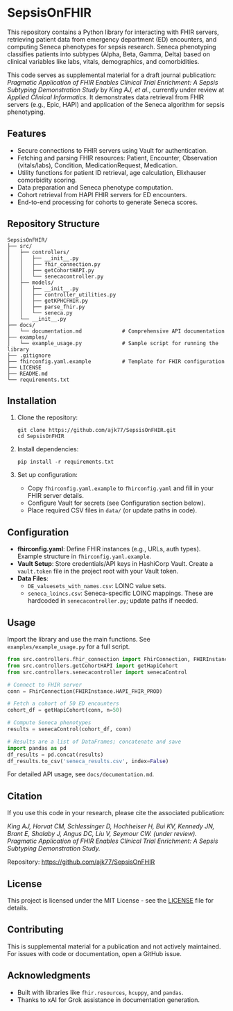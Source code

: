 # SepsisOnFHIR

This repository contains a Python library for interacting with FHIR servers, retrieving patient data from emergency department (ED) encounters, and computing Seneca phenotypes for sepsis research. Seneca phenotyping classifies patients into subtypes (Alpha, Beta, Gamma, Delta) based on clinical variables like labs, vitals, demographics, and comorbidities.

This code serves as supplemental material for a draft journal publication: *Pragmatic Application of FHIR Enables Clinical Trial Enrichment: A Sepsis Subtyping Demonstration Study* by *King AJ, et al.*, currently under review at *Applied Clinical Informatics*. It demonstrates data retrieval from FHIR servers (e.g., Epic, HAPI) and application of the Seneca algorithm for sepsis phenotyping.

## Features

- Secure connections to FHIR servers using Vault for authentication.
- Fetching and parsing FHIR resources: Patient, Encounter, Observation (vitals/labs), Condition, MedicationRequest, Medication.
- Utility functions for patient ID retrieval, age calculation, Elixhauser comorbidity scoring.
- Data preparation and Seneca phenotype computation.
- Cohort retrieval from HAPI FHIR servers for ED encounters.
- End-to-end processing for cohorts to generate Seneca scores.

## Repository Structure

```
SepsisOnFHIR/
├── src/
│   ├── controllers/
│   │   ├── __init__.py
│   │   ├── fhir_connection.py
│   │   ├── getCohortHAPI.py
│   │   └── senecacontroller.py
│   ├── models/
│   │   ├── __init__.py
│   │   ├── controller_utilities.py
│   │   ├── getKPHCFHIR.py
│   │   ├── parse_fhir.py
│   │   └── seneca.py
│   └── __init__.py
├── docs/
│   └── documentation.md             # Comprehensive API documentation
├── examples/
│   └── example_usage.py             # Sample script for running the library
├── .gitignore
├── fhirconfig.yaml.example          # Template for FHIR configuration
├── LICENSE
├── README.md
└── requirements.txt
```

## Installation

1. Clone the repository:
   ```
   git clone https://github.com/ajk77/SepsisOnFHIR.git
   cd SepsisOnFHIR
   ```

2. Install dependencies:
   ```
   pip install -r requirements.txt
   ```

3. Set up configuration:
   - Copy `fhirconfig.yaml.example` to `fhirconfig.yaml` and fill in your FHIR server details.
   - Configure Vault for secrets (see Configuration section below).
   - Place required CSV files in `data/` (or update paths in code).

## Configuration

- **fhirconfig.yaml**: Define FHIR instances (e.g., URLs, auth types). Example structure in `fhirconfig.yaml.example`.
- **Vault Setup**: Store credentials/API keys in HashiCorp Vault. Create a `vault.token` file in the project root with your Vault token.
- **Data Files**: 
  - `DE_valuesets_with_names.csv`: LOINC value sets.
  - `seneca_loincs.csv`: Seneca-specific LOINC mappings.
  These are hardcoded in `senecacontroller.py`; update paths if needed.

## Usage

Import the library and use the main functions. See `examples/example_usage.py` for a full script.

```python
from src.controllers.fhir_connection import FhirConnection, FHIRInstance
from src.controllers.getCohortHAPI import getHapiCohort
from src.controllers.senecacontroller import senecaControl

# Connect to FHIR server
conn = FhirConnection(FHIRInstance.HAPI_FHIR_PROD)

# Fetch a cohort of 50 ED encounters
cohort_df = getHapiCohort(conn, n=50)

# Compute Seneca phenotypes
results = senecaControl(cohort_df, conn)

# Results are a list of DataFrames; concatenate and save
import pandas as pd
df_results = pd.concat(results)
df_results.to_csv('seneca_results.csv', index=False)
```

For detailed API usage, see `docs/documentation.md`.

## Citation

If you use this code in your research, please cite the associated publication:

*King AJ, Horvat CM, Schlessinger D, Hochheiser H, Bui KV, Kennedy JN, Brant E, Shalaby J, Angus DC, Liu V, Seymour CW. (under review). Pragmatic Application of FHIR Enables Clinical Trial Enrichment: A Sepsis Subtyping Demonstration Study.*

Repository: https://github.com/ajk77/SepsisOnFHIR

## License

This project is licensed under the MIT License - see the [LICENSE](LICENSE) file for details.

## Contributing

This is supplemental material for a publication and not actively maintained. For issues with code or documentation, open a GitHub issue.

## Acknowledgments

- Built with libraries like `fhir.resources`, `hcuppy`, and `pandas`.
- Thanks to xAI for Grok assistance in documentation generation.

